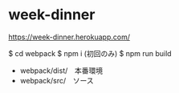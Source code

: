 # week-dinner
https://week-dinner.herokuapp.com/

$ cd webpack
$ npm i (初回のみ)
$ npm run build

- webpack/dist/　本番環境
- webpack/src/　ソース
